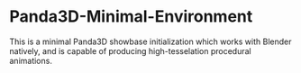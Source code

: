# Panda3D-Minimal-Environment

This is a minimal Panda3D showbase initialization which works with Blender natively, and is capable of producing high-tesselation procedural animations.
